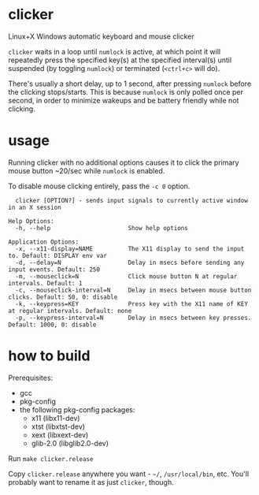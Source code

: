 # clicker
Linux+X Windows automatic keyboard and mouse clicker

`clicker` waits in a loop until `numlock` is active, at which point it will repeatedly press the specified key(s) at the specified interval(s) until suspended (by toggling `numlock`) or terminated (`<ctrl+c>` will do).

There's usually a short delay, up to 1 second, after pressing `numlock` before the clicking stops/starts.  This is because `numlock` is only polled once per second, in order to minimize wakeups and be battery friendly while not clicking.

# usage
Running clicker with no additional options causes it to click the primary mouse button ~20/sec while `numlock` is enabled.

To disable mouse clicking entirely, pass the `-c 0` option.

```Usage:
  clicker [OPTION?] - sends input signals to currently active window in an X session

Help Options:
  -h, --help                      Show help options

Application Options:
  -x, --x11-display=NAME          The X11 display to send the input to. Default: DISPLAY env var
  -d, --delay=N                   Delay in msecs before sending any input events. Default: 250
  -m, --mouseclick=N              Click mouse button N at regular intervals. Default: 1
  -c, --mouseclick-interval=N     Delay in msecs between mouse button clicks. Default: 50, 0: disable
  -k, --keypress=KEY              Press key with the X11 name of KEY at regular intervals. Default: none
  -p, --keypress-interval=N       Delay in msecs between key presses. Default: 1000, 0: disable
```

# how to build
Prerequisites: 
* gcc
* pkg-config
* the following pkg-config packages:
   * x11 (libx11-dev)
   * xtst (libxtst-dev)
   * xext (libxext-dev)
   * glib-2.0 (libglib2.0-dev)

Run `make clicker.release`

Copy `clicker.release` anywhere you want - `~/`, `/usr/local/bin`, etc.  You'll probably want to rename it as just `clicker`, though.
